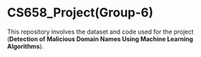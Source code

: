 # CS658_Project(Group-6)

This repository involves the dataset and code used for the project (**Detection of Malicious Domain Names Using Machine Learning Algorithms**).
